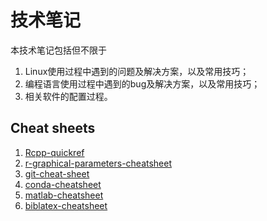 # 技术笔记

本技术笔记包括但不限于

1. Linux使用过程中遇到的问题及解决方案，以及常用技巧；
2. 编程语言使用过程中遇到的bug及解决方案，以及常用技巧；
3. 相关软件的配置过程。


## Cheat sheets

1. [Rcpp-quickref](R/Rcpp-quickref.pdf)
2. [r-graphical-parameters-cheatsheet](R/r-graphical-parameters-cheatsheet.pdf)
3. [git-cheat-sheet](Git/git-cheat-sheet-education.pdf)
4. [conda-cheatsheet](python/conda-cheatsheet.pdf)
5. [matlab-cheatsheet](Matlab/matlab-cheatsheet.pdf)
6. [biblatex-cheatsheet](TeX/biblatex-cheatsheet)
